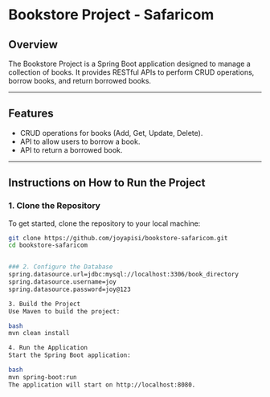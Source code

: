 # Bookstore Project - Safaricom

## Overview
The Bookstore Project is a Spring Boot application designed to manage a collection of books. It provides RESTful APIs to perform CRUD operations, borrow books, and return borrowed books.

---

## Features
- CRUD operations for books (Add, Get, Update, Delete).
- API to allow users to borrow a book.
- API to return a borrowed book.

---

## Instructions on How to Run the Project

### 1. Clone the Repository
To get started, clone the repository to your local machine:

```bash
git clone https://github.com/joyapisi/bookstore-safaricom.git
cd bookstore-safaricom


### 2. Configure the Database
spring.datasource.url=jdbc:mysql://localhost:3306/book_directory
spring.datasource.username=joy
spring.datasource.password=joy@123

3. Build the Project
Use Maven to build the project:

bash
mvn clean install

4. Run the Application
Start the Spring Boot application:

bash
mvn spring-boot:run
The application will start on http://localhost:8080.

